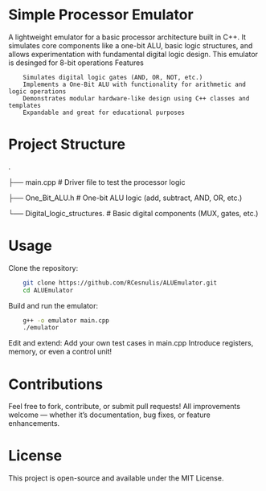 # Simple Processor Emulator

A lightweight emulator for a basic processor architecture built in C++. It simulates core components like a one-bit ALU, basic logic structures, and allows experimentation with fundamental digital logic design. This emulator is desinged for 8-bit operations
Features
```
    Simulates digital logic gates (AND, OR, NOT, etc.)
    Implements a One-Bit ALU with functionality for arithmetic and logic operations
    Demonstrates modular hardware-like design using C++ classes and templates
    Expandable and great for educational purposes
```
    
# Project Structure

.

├── main.cpp                  # Driver file to test the processor logic

├── One_Bit_ALU.h             # One-bit ALU logic (add, subtract, AND, OR, etc.)

└── Digital_logic_structures. # Basic digital components (MUX, gates, etc.)

# Usage

 Clone the repository:
 
```bash
    git clone https://github.com/RCesnulis/ALUEmulator.git
    cd ALUEmulator
```

Build and run the emulator:
```bash
    g++ -o emulator main.cpp
    ./emulator
```
Edit and extend:
      Add your own test cases in main.cpp
      Introduce registers, memory, or even a control unit!

# Contributions

Feel free to fork, contribute, or submit pull requests! All improvements welcome — whether it’s documentation, bug fixes, or feature enhancements.

# License

This project is open-source and available under the MIT License.
